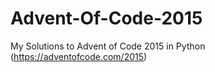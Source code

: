 # Advent-Of-Code-2015
My Solutions to Advent of Code 2015 in Python (https://adventofcode.com/2015)
